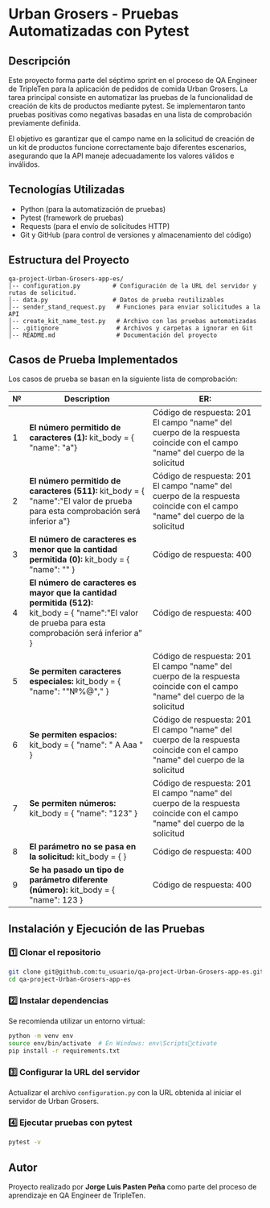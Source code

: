 # Urban Grosers - Pruebas Automatizadas con Pytest


## Descripción
Este proyecto forma parte del séptimo sprint en el proceso de QA Engineer de TripleTen para la aplicación de pedidos de comida Urban Grosers. La tarea principal consiste en automatizar las pruebas de la funcionalidad de creación de kits de productos mediante pytest. Se implementaron tanto pruebas positivas como negativas basadas en una lista de comprobación previamente definida.

El objetivo es garantizar que el campo name en la solicitud de creación de un kit de productos funcione correctamente bajo diferentes escenarios, asegurando que la API maneje adecuadamente los valores válidos e inválidos.

## Tecnologías Utilizadas
- Python (para la automatización de pruebas)
- Pytest (framework de pruebas)
- Requests (para el envío de solicitudes HTTP)
- Git y GitHub (para control de versiones y almacenamiento del código)

## Estructura del Proyecto
```
qa-project-Urban-Grosers-app-es/
│-- configuration.py         # Configuración de la URL del servidor y rutas de solicitud.
│-- data.py                  # Datos de prueba reutilizables
│-- sender_stand_request.py   # Funciones para enviar solicitudes a la API
│-- create_kit_name_test.py   # Archivo con las pruebas automatizadas
│-- .gitignore                # Archivos y carpetas a ignorar en Git
│-- README.md                 # Documentación del proyecto
```


## Casos de Prueba Implementados
Los casos de prueba se basan en la siguiente lista de comprobación:

| №    | Description                                                                               | ER: | 
|------|-------------------------------------------------------------------------------------------|-| 
| 1    | **El número permitido de caracteres (1):** kit_body = { "name": "a"}                      |Código de respuesta: 201 El campo "name" del cuerpo de la respuesta coincide con el campo "name" del cuerpo de la solicitud|
| 2    | **El número permitido de caracteres (511):** kit_body = { "name":"El valor de prueba para esta comprobación será inferior a"} |Código de respuesta: 201 El campo "name" del cuerpo de la respuesta coincide con el campo "name" del cuerpo de la solicitud|
| 3    | **El número de caracteres es menor que la cantidad permitida (0):** kit_body = { "name": "" }	 |Código de respuesta: 400|
| 4    | **El número de caracteres es mayor que la cantidad permitida (512):** <br/>kit_body = { "name":"El valor de prueba para esta comprobación será inferior a” } |Código de respuesta: 400|
| 5    | **Se permiten caracteres especiales:** kit_body = { "name": ""№%@"," }	                   |Código de respuesta: 201 El campo "name" del cuerpo de la respuesta coincide con el campo "name" del cuerpo de la solicitud|
| 6    | **Se permiten espacios:** kit_body = { "name": " A Aaa " }	                               |Código de respuesta: 201 El campo "name" del cuerpo de la respuesta coincide con el campo "name" del cuerpo de la solicitud|
| 7    | **Se permiten números:** kit_body = { "name": "123" }	                                    |Código de respuesta: 201 El campo "name" del cuerpo de la respuesta coincide con el campo "name" del cuerpo de la solicitud|
| 8    | **El parámetro no se pasa en la solicitud:** kit_body = { }	                              |Código de respuesta: 400|
| 9    | **Se ha pasado un tipo de parámetro diferente (número):** kit_body = { "name": 123 }	     |Código de respuesta: 400|


## Instalación y Ejecución de las Pruebas
### 1️⃣ Clonar el repositorio
```bash
git clone git@github.com:tu_usuario/qa-project-Urban-Grosers-app-es.git
cd qa-project-Urban-Grosers-app-es
```

### 2️⃣ Instalar dependencias
Se recomienda utilizar un entorno virtual:
```bash
python -m venv env
source env/bin/activate  # En Windows: env\Scriptsctivate
pip install -r requirements.txt
```

### 3️⃣ Configurar la URL del servidor
Actualizar el archivo `configuration.py` con la URL obtenida al iniciar el servidor de Urban Grosers.

### 4️⃣ Ejecutar pruebas con pytest
```bash
pytest -v
```

## Autor
Proyecto realizado por **Jorge Luis Pasten Peña** como parte del proceso de aprendizaje en QA Engineer de TripleTen.
